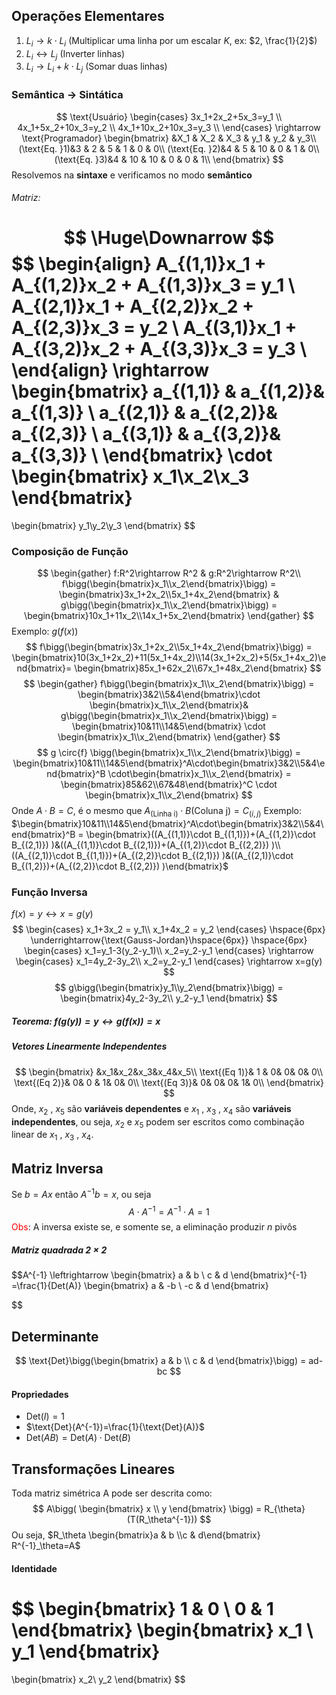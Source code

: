 ## Operações Elementares
1. $L_i \rightarrow k \cdot L_i$ (Multiplicar uma linha por um escalar $K$, ex: $2, \frac{1}{2}$)
2. $L_i \leftrightarrow L_j$ (Inverter linhas)
3. $L_i \rightarrow L_i + k \cdot L_j$ (Somar duas linhas)

### Semântica $\rightarrow$ Sintática
$$
\text{Usuário}
\begin{cases}
3x_1+2x_2+5x_3=y_1 \\
4x_1+5x_2+10x_3=y_2 \\
4x_1+10x_2+10x_3=y_3 \\
\end{cases}
\rightarrow
\text{Programador}
\begin{bmatrix}
&X_1 & X_2 & X_3 & y_1 & y_2 & y_3\\  
(\text{Eq. }1)&3 & 2 & 5 & 1 & 0 & 0\\ 
(\text{Eq. }2)&4 & 5 & 10 & 0 & 1 & 0\\ 
(\text{Eq. }3)&4 & 10 & 10 & 0 & 0 & 1\\
\end{bmatrix}
$$
Resolvemos na **sintaxe** e verificamos no modo **semântico**
###### Matriz:
$$
\Huge\Downarrow
$$
$$
\begin{align}
A_{(1,1)}x_1 + A_{(1,2)}x_2 + A_{(1,3)}x_3 = y_1 \\
A_{(2,1)}x_1 + A_{(2,2)}x_2 + A_{(2,3)}x_3 = y_2 \\
A_{(3,1)}x_1 + A_{(3,2)}x_2 + A_{(3,3)}x_3 = y_3 \\
\end{align}
\rightarrow
\begin{bmatrix}
a_{(1,1)} & a_{(1,2)}& a_{(1,3)} \\
a_{(2,1)} & a_{(2,2)}& a_{(2,3)} \\
a_{(3,1)} & a_{(3,2)}& a_{(3,3)} \\
\end{bmatrix}
\cdot
\begin{bmatrix}
x_1\\x_2\\x_3
\end{bmatrix}
=
\begin{bmatrix}
y_1\\y_2\\y_3
\end{bmatrix}
$$
### Composição de Função
$$
\begin{gather}
f:R^2\rightarrow R^2 & g:R^2\rightarrow R^2\\
f\bigg(\begin{bmatrix}x_1\\x_2\end{bmatrix}\bigg) = \begin{bmatrix}3x_1+2x_2\\5x_1+4x_2\end{bmatrix} &
g\bigg(\begin{bmatrix}x_1\\x_2\end{bmatrix}\bigg) = \begin{bmatrix}10x_1+11x_2\\14x_1+5x_2\end{bmatrix}
\end{gather}
$$
Exemplo: $g(f(x))$
$$
f\bigg(\begin{bmatrix}3x_1+2x_2\\5x_1+4x_2\end{bmatrix}\bigg) = \begin{bmatrix}10(3x_1+2x_2)+11(5x_1+4x_2)\\14(3x_1+2x_2)+5(5x_1+4x_2)\end{bmatrix}=
\begin{bmatrix}85x_1+62x_2\\67x_1+48x_2\end{bmatrix}
$$
$$
\begin{gather}
f\bigg(\begin{bmatrix}x_1\\x_2\end{bmatrix}\bigg) = \begin{bmatrix}3&2\\5&4\end{bmatrix}\cdot \begin{bmatrix}x_1\\x_2\end{bmatrix}&
g\bigg(\begin{bmatrix}x_1\\x_2\end{bmatrix}\bigg) = \begin{bmatrix}10&11\\14&5\end{bmatrix} \cdot
\begin{bmatrix}x_1\\x_2\end{bmatrix}
\end{gather}
$$
$$
g \circ{f} \bigg(\begin{bmatrix}x_1\\x_2\end{bmatrix}\bigg) = 
\begin{bmatrix}10&11\\14&5\end{bmatrix}^A\cdot\begin{bmatrix}3&2\\5&4\end{bmatrix}^B \cdot\begin{bmatrix}x_1\\x_2\end{bmatrix} = 
\begin{bmatrix}85&62\\67&48\end{bmatrix}^C
\cdot \begin{bmatrix}x_1\\x_2\end{bmatrix}
$$
Onde $A\cdot B = C$, é o mesmo que $A_(\text{Linha i}) \cdot B(\text{Coluna j}) = C_{(i,j)}$ 
Exemplo: $\begin{bmatrix}10&11\\14&5\end{bmatrix}^A\cdot\begin{bmatrix}3&2\\5&4\end{bmatrix}^B = \begin{bmatrix}((A_{(1,1)}\cdot B_{(1,1)})+(A_{(1,2)}\cdot B_{(2,1)}) )&((A_{(1,1)}\cdot B_{(2,1)})+(A_{(1,2)}\cdot B_{(2,2)}) )\\((A_{(2,1)}\cdot B_{(1,1)})+(A_{(2,2)}\cdot B_{(2,1)}) )&((A_{(2,1)}\cdot B_{(1,2)})+(A_{(2,2)}\cdot B_{(2,2)}) )\end{bmatrix}$
### Função Inversa
$f(x)=y \leftrightarrow x = g(y)$ 
$$
\begin{cases}
x_1+3x_2 = y_1\\
x_1+4x_2 = y_2
\end{cases}
\hspace{6px}
\underrightarrow{\text{Gauss-Jordan}\hspace{6px}}
\hspace{6px}
\begin{cases}
x_1=y_1-3(y_2-y_1)\\
x_2=y_2-y_1
\end{cases}
\rightarrow
\begin{cases}
x_1=4y_2-3y_2\\
x_2=y_2-y_1
\end{cases} \rightarrow x=g(y)
$$
$$
g\bigg(\begin{bmatrix}y_1\\y_2\end{bmatrix}\bigg) = \begin{bmatrix}4y_2-3y_2\\
y_2-y_1
\end{bmatrix}
$$
##### Teorema: $f(g(y)) = y \leftrightarrow g(f(x))=x$
##### Vetores Linearmente Independentes
$$
\begin{bmatrix}
&x_1&x_2&x_3&x_4&x_5\\
\text{(Eq 1)}& 1 & 0& 0& 0& 0\\
\text{(Eq 2)}& 0& 0 & 1& 0& 0\\
\text{(Eq 3)}& 0& 0& 0& 1& 0\\
\end{bmatrix}
$$
Onde, $x_2\text{ , } x_5$ são **variáveis dependentes** e $x_1\text{ , }x_3\text{ , }x_4$ são **variáveis independentes**, ou seja, $x_2 \text{ e } x_5$ podem ser escritos como combinação linear de $x_1\text{ , }x_3\text{ , }x_4$.
## Matriz Inversa
Se $b = Ax$ então $A^{-1}b=x$, ou seja
$$
A\cdot A^{-1}= A^{-1}\cdot A=1
$$
<font color="#ff0000">Obs</font>: A inversa existe se, e somente se, a eliminação produzir $n$ pivôs 
##### Matriz quadrada $2\times 2$
$$A^{-1} \leftrightarrow 
\begin{bmatrix}
a & b \\
c & d
\end{bmatrix}^{-1}
=\frac{1}{Det(A)}
\begin{bmatrix}
a & -b \\
-c & d
\end{bmatrix}

$$
## Determinante
$$
\text{Det}\bigg(\begin{bmatrix}
a & b \\
c & d
\end{bmatrix}\bigg) = ad-bc
$$
#### Propriedades
- $\text{Det}(I)=1$
- $\text{Det}(A^{-1})=\frac{1}{\text{Det}(A)}$
- $\text{Det}(AB)=\text{Det}(A)\cdot \text{Det}(B)$
## Transformações Lineares
Toda matriz simétrica A pode ser descrita como:
$$
A\bigg(
\begin{bmatrix}
x \\
y
\end{bmatrix}
\bigg) = 
R_{\theta}(T(R_\theta^{-1}))
$$
Ou seja, $R_\theta \begin{bmatrix}a & b \\c & d\end{bmatrix} R^{-1}_\theta=A$
#### Identidade
$$
\begin{bmatrix}
1 & 0 \\
0 & 1
\end{bmatrix}
\begin{bmatrix}
x_1 \\
y_1 
\end{bmatrix}
=
\begin{bmatrix}
x_2\\
y_2
\end{bmatrix}
$$
